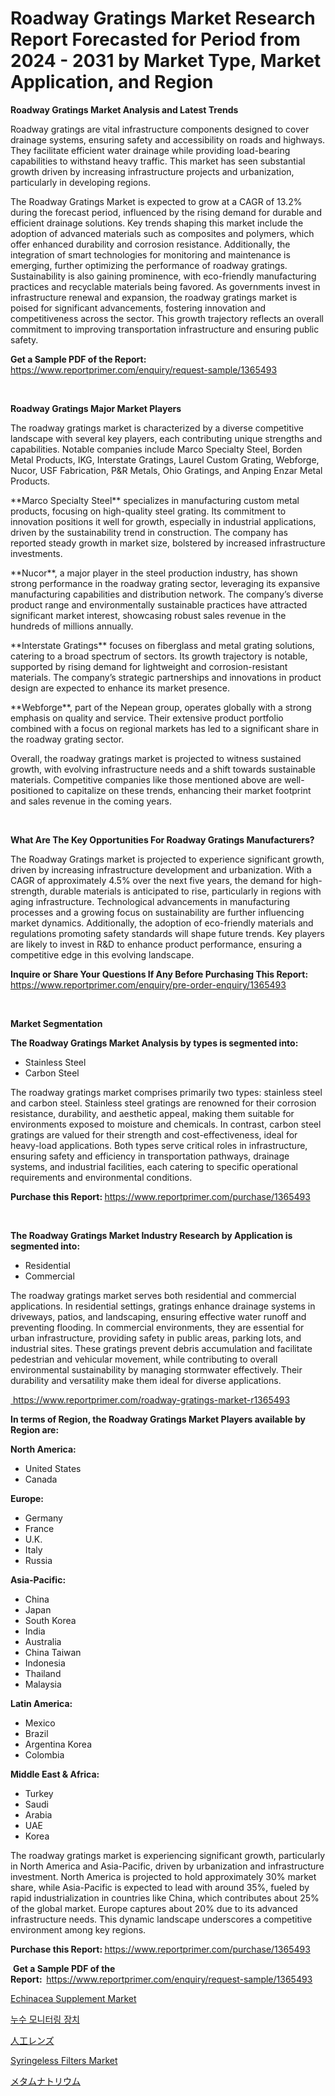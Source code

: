 <p><h1>Roadway Gratings Market Research Report Forecasted for Period from 2024 -  2031 by Market Type, Market Application, and Region</h1></p><p><strong>Roadway Gratings Market Analysis and Latest Trends</strong></p>
<p><p>Roadway gratings are vital infrastructure components designed to cover drainage systems, ensuring safety and accessibility on roads and highways. They facilitate efficient water drainage while providing load-bearing capabilities to withstand heavy traffic. This market has seen substantial growth driven by increasing infrastructure projects and urbanization, particularly in developing regions. </p><p>The Roadway Gratings Market is expected to grow at a CAGR of 13.2% during the forecast period, influenced by the rising demand for durable and efficient drainage solutions. Key trends shaping this market include the adoption of advanced materials such as composites and polymers, which offer enhanced durability and corrosion resistance. Additionally, the integration of smart technologies for monitoring and maintenance is emerging, further optimizing the performance of roadway gratings. Sustainability is also gaining prominence, with eco-friendly manufacturing practices and recyclable materials being favored. As governments invest in infrastructure renewal and expansion, the roadway gratings market is poised for significant advancements, fostering innovation and competitiveness across the sector. This growth trajectory reflects an overall commitment to improving transportation infrastructure and ensuring public safety.</p></p>
<p><strong>Get a Sample PDF of the Report:&nbsp;</strong> <a href="https://www.reportprimer.com/enquiry/request-sample/1365493">https://www.reportprimer.com/enquiry/request-sample/1365493</a></p>
<p>&nbsp;</p>
<p><strong>Roadway Gratings Major Market Players</strong></p>
<p><p>The roadway gratings market is characterized by a diverse competitive landscape with several key players, each contributing unique strengths and capabilities. Notable companies include Marco Specialty Steel, Borden Metal Products, IKG, Interstate Gratings, Laurel Custom Grating, Webforge, Nucor, USF Fabrication, P&R Metals, Ohio Gratings, and Anping Enzar Metal Products.</p><p>**Marco Specialty Steel** specializes in manufacturing custom metal products, focusing on high-quality steel grating. Its commitment to innovation positions it well for growth, especially in industrial applications, driven by the sustainability trend in construction. The company has reported steady growth in market size, bolstered by increased infrastructure investments.</p><p>**Nucor**, a major player in the steel production industry, has shown strong performance in the roadway grating sector, leveraging its expansive manufacturing capabilities and distribution network. The company’s diverse product range and environmentally sustainable practices have attracted significant market interest, showcasing robust sales revenue in the hundreds of millions annually.</p><p>**Interstate Gratings** focuses on fiberglass and metal grating solutions, catering to a broad spectrum of sectors. Its growth trajectory is notable, supported by rising demand for lightweight and corrosion-resistant materials. The company’s strategic partnerships and innovations in product design are expected to enhance its market presence.</p><p>**Webforge**, part of the Nepean group, operates globally with a strong emphasis on quality and service. Their extensive product portfolio combined with a focus on regional markets has led to a significant share in the roadway grating sector.</p><p>Overall, the roadway gratings market is projected to witness sustained growth, with evolving infrastructure needs and a shift towards sustainable materials. Competitive companies like those mentioned above are well-positioned to capitalize on these trends, enhancing their market footprint and sales revenue in the coming years.</p></p>
<p>&nbsp;</p>
<p><strong>What Are The Key Opportunities For Roadway Gratings Manufacturers?</strong></p>
<p><p>The Roadway Gratings market is projected to experience significant growth, driven by increasing infrastructure development and urbanization. With a CAGR of approximately 4.5% over the next five years, the demand for high-strength, durable materials is anticipated to rise, particularly in regions with aging infrastructure. Technological advancements in manufacturing processes and a growing focus on sustainability are further influencing market dynamics. Additionally, the adoption of eco-friendly materials and regulations promoting safety standards will shape future trends. Key players are likely to invest in R&D to enhance product performance, ensuring a competitive edge in this evolving landscape.</p></p>
<p><strong>Inquire or Share Your Questions If Any Before Purchasing This Report:</strong> <a href="https://www.reportprimer.com/enquiry/pre-order-enquiry/1365493">https://www.reportprimer.com/enquiry/pre-order-enquiry/1365493</a></p>
<p>&nbsp;</p>
<p><strong>Market Segmentation</strong></p>
<p><strong>The Roadway Gratings Market Analysis by types is segmented into:</strong></p>
<p><ul><li>Stainless Steel</li><li>Carbon Steel</li></ul></p>
<p><p>The roadway gratings market comprises primarily two types: stainless steel and carbon steel. Stainless steel gratings are renowned for their corrosion resistance, durability, and aesthetic appeal, making them suitable for environments exposed to moisture and chemicals. In contrast, carbon steel gratings are valued for their strength and cost-effectiveness, ideal for heavy-load applications. Both types serve critical roles in infrastructure, ensuring safety and efficiency in transportation pathways, drainage systems, and industrial facilities, each catering to specific operational requirements and environmental conditions.</p></p>
<p><strong>Purchase this Report:&nbsp;</strong><a href="https://www.reportprimer.com/purchase/1365493">https://www.reportprimer.com/purchase/1365493</a></p>
<p>&nbsp;</p>
<p><strong>The Roadway Gratings Market Industry Research by Application is segmented into:</strong></p>
<p><ul><li>Residential</li><li>Commercial</li></ul></p>
<p><p>The roadway gratings market serves both residential and commercial applications. In residential settings, gratings enhance drainage systems in driveways, patios, and landscaping, ensuring effective water runoff and preventing flooding. In commercial environments, they are essential for urban infrastructure, providing safety in public areas, parking lots, and industrial sites. These gratings prevent debris accumulation and facilitate pedestrian and vehicular movement, while contributing to overall environmental sustainability by managing stormwater effectively. Their durability and versatility make them ideal for diverse applications.</p></p>
<p><a href="https://www.reportprimer.com/roadway-gratings-market-r1365493">&nbsp;https://www.reportprimer.com/roadway-gratings-market-r1365493</a></p>
<p><strong>In terms of Region, the Roadway Gratings Market Players available by Region are:</strong></p>
<p>
    <p> <strong> North America: </strong>
        <ul>
            <li>United States</li>
            <li>Canada</li>
        </ul>
        </p> 
    <p> <strong> Europe: </strong>
        <ul>
            <li>Germany</li>
            <li>France</li>
            <li>U.K.</li>
            <li>Italy</li>
            <li>Russia</li>
        </ul>
        </p> 
    <p> <strong> Asia-Pacific: </strong>
        <ul>
            <li>China</li>
            <li>Japan</li>
            <li>South Korea</li>
            <li>India</li>
            <li>Australia</li>
            <li>China Taiwan</li>
            <li>Indonesia</li>
            <li>Thailand</li>
            <li>Malaysia</li>
        </ul>
        </p> 
    <p> <strong> Latin America: </strong>
        <ul>
            <li>Mexico</li>
            <li>Brazil</li>
            <li>Argentina Korea</li>
            <li>Colombia</li>
        </ul>
        </p> 
    <p> <strong> Middle East & Africa: </strong>
        <ul>
            <li>Turkey</li>
            <li>Saudi</li>
            <li>Arabia</li>
            <li>UAE</li>
            <li>Korea</li>
        </ul>
    </p>
    </p>
<p><p>The roadway gratings market is experiencing significant growth, particularly in North America and Asia-Pacific, driven by urbanization and infrastructure investment. North America is projected to hold approximately 30% market share, while Asia-Pacific is expected to lead with around 35%, fueled by rapid industrialization in countries like China, which contributes about 25% of the global market. Europe captures about 20% due to its advanced infrastructure needs. This dynamic landscape underscores a competitive environment among key regions.</p></p>
<p><strong>Purchase this Report: </strong><a href="https://www.reportprimer.com/purchase/1365493">https://www.reportprimer.com/purchase/1365493</a></p>
<p>&nbsp;<strong>Get a Sample PDF of the Report:&nbsp;&nbsp;</strong><a href="https://www.reportprimer.com/enquiry/request-sample/1365493">https://www.reportprimer.com/enquiry/request-sample/1365493</a></p>
<p><strong></strong></p>
<p><p><a href="https://www.linkedin.com/pulse/comprehensive-analysis-global-echinacea-supplement-market-p01oe?trackingId=FzvZ9mRUSuiuB7D%2B9S43pQ%3D%3D">Echinacea Supplement Market</a></p><p><a href="https://medium.com/@michealerrygz/%EC%88%98%EB%A7%89%EC%A7%81%EC%9D%98-%EC%88%98%EB%A6%AC%EA%B8%B0%EA%B8%B0-%EC%82%B0%EC%97%85-%EB%B6%80%EB%AC%B8-%EC%8B%9C%EC%9E%A5-%EB%8F%99%ED%96%A5-%EB%B0%8F-%EB%AF%B8%EB%9E%98-%EC%A0%84%EB%A7%9D-2024-2031-b4ccb8a5c7cd?postPublishedType=repub">누수 모니터링 장치</a></p><p><a href="https://medium.com/@ammar.jarrah.93/%E4%BA%BA%E5%B7%A5%E3%83%AC%E3%83%B3%E3%82%BA%E7%94%A3%E6%A5%AD%E4%BA%88%E6%B8%AC-%E5%B8%82%E5%A0%B4%E3%81%AE%E5%A4%89%E5%8C%96%E3%81%A8%E6%88%A6%E7%95%A5%E7%9A%84%E5%BF%85%E9%A0%88%E4%BA%8B%E9%A0%85-2024%E5%B9%B4-2031%E5%B9%B4-7768ab13d878?postPublishedType=repub">人工レンズ</a></p><p><a href="https://www.linkedin.com/pulse/future-insights-syringeless-filters-market-trends-regional-cedee?trackingId=csRVR5zLSm6vY7r%2FvlMLbg%3D%3D">Syringeless Filters Market</a></p><p><a href="https://medium.com/@ammar.jarrah.93/%E3%82%B0%E3%83%AD%E3%83%BC%E3%83%90%E3%83%AB%E3%83%A1%E3%82%BF%E3%83%A0%E3%83%8A%E3%83%88%E3%83%AA%E3%82%A6%E3%83%A0%E5%B8%82%E5%A0%B4%E3%81%AE%E6%96%B0%E3%81%9F%E3%81%AA%E6%A9%9F%E4%BC%9A%E3%81%A8%E8%AA%B2%E9%A1%8C-2024%E5%B9%B4-2031%E5%B9%B4-c385e4003e0f">メタムナトリウム</a></p></p>